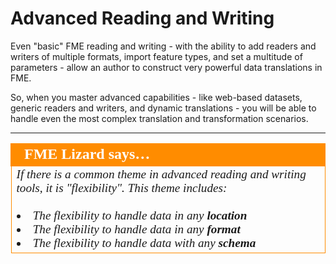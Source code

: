 # Advanced Reading and Writing

Even "basic" FME reading and writing - with the ability to add readers and writers of multiple formats, import feature types, and set a multitude of parameters - allow an author to construct very powerful data translations in FME.

So, when you master advanced capabilities - like web-based datasets, generic readers and writers, and dynamic translations - you will be able to handle even the most complex translation and transformation scenarios.

---

<table style="border-spacing: 0px">
<tr>
<td style="vertical-align:middle;background-color:darkorange;border: 2px solid darkorange">
<i class="fa fa-quote-left fa-lg fa-pull-left fa-fw" style="color:white;padding-right: 12px;vertical-align:text-top"></i>
<span style="color:white;font-size:x-large;font-weight: bold;font-family:serif">FME Lizard says…</span>
</td>
</tr>

<tr>
<td style="border: 1px solid darkorange">
<span style="font-family:serif; font-style:italic; font-size:larger">
If there is a common theme in advanced reading and writing tools, it is "flexibility". This theme includes:<br>
<br><li>The flexibility to handle data in any <strong>location</strong></li>
<li>The flexibility to handle data in any <strong>format</strong></li>
<li>The flexibility to handle data with any <strong>schema</strong></li> 
</span>
</td>
</tr>
</table>
